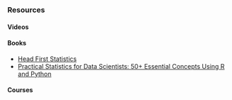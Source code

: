 ### Resources

#### Videos


#### Books
- [Head First Statistics](https://www.amazon.com/Head-First-Statistics-Brain-Friendly-Guide/dp/0596527586)
- [Practical Statistics for Data Scientists: 50+ Essential Concepts Using R and Python](https://www.amazon.com/Practical-Statistics-Data-Scientists-Essential/dp/149207294X)

#### Courses

